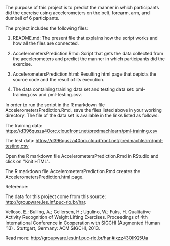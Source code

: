 The purpose of this project is to predict the manner in which participants did the exercise using accelerometers on the belt, forearm, arm, and dumbell of 6 participants. 

The project includes the following files:

1. README.md: The present file that explains how the script works and how all the files are connected.

2. AccelerometersPrediction.Rmd: Script that gets the data collected from the accelerometers and predict the manner in which participants did the exercise.

3. AccelerometersPrediction.html: Resulting html page that depicts the source code and the result of its execution.

4. The data containing training data set and testing data set: pml-training.csv and pml-testing.csv.

In order to run the script in the R markdown file AccelerometersPrediction.Rmd,  save the files listed above in your working directory. The file of the data set is available in the links listed as follows:

The training data: 
https://d396qusza40orc.cloudfront.net/predmachlearn/pml-training.csv

The test data:
https://d396qusza40orc.cloudfront.net/predmachlearn/pml-testing.csv

Open the R markdown file AccelerometersPrediction.Rmd in RStudio and click on "Knit HTML".

The R markdown file AccelerometersPrediction.Rmd creates the AccelerometersPrediction.html page.

Reference:

The data for this project come from this source: http://groupware.les.inf.puc-rio.br/har. 

Velloso, E.; Bulling, A.; Gellersen, H.; Ugulino, W.; Fuks, H. Qualitative Activity Recognition of Weight Lifting Exercises. Proceedings of 4th International Conference in Cooperation with SIGCHI (Augmented Human '13) . Stuttgart, Germany: ACM SIGCHI, 2013.

Read more: http://groupware.les.inf.puc-rio.br/har.#ixzz43OIKQ5Ua
